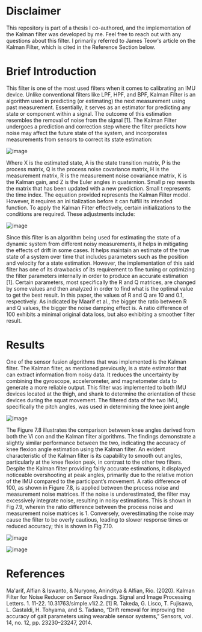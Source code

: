 # Disclaimer

This repository is part of a thesis I co-authored, and the implementation of the Kalman filter was developed by me. Feel free to reach out with any questions about this filter.
I primarily referred to James Teow's article on the Kalman Filter, which is cited in the Reference Section below.

# Brief Introduction

This filter is one of the most used filters when it comes to calibrating an IMU device. Unlike conventional filters like LPF, HPF, and BPF, Kalman Filter is an algorithm used in predicting (or estimating) the next measurement using past measurement. Essentially, it serves as an estimator for predicting any state or component within a signal. The outcome of this estimation resembles the removal of noise from the signal [1]. The Kalman Filter undergoes a prediction and correction step where the filter predicts how noise may affect the future state of the system, and incorporates measurements from sensors to correct its state estimation:

![image](https://github.com/user-attachments/assets/aec31b6b-d904-49c8-b590-d52cd9c75a38)

Where X is the estimated state, A is the state transition matrix, P is the process matrix, Q is the process noise covariance matrix, H is the measurement matrix, R is the measurement noise covariance matrix, K is the Kalman gain, and Z is the Euler angles in quaternion. Small p rep resents the matrix that has been updated with a new prediction. Small t represents the time index. The equation provided represents the Kalman Filter model. However, it requires an ini tialization before it can fulfill its intended function. To apply the Kalman Filter effectively, certain initializations to the conditions are required. These adjustments include:

![image](https://github.com/user-attachments/assets/d175f9a2-b8d7-4f84-8a14-5df8c5c5ae3c)

Since this filter is an algorithm being used for estimating the state of a dynamic system from different noisy measurements, it helps in mitigating the effects of drift in some cases. It helps maintain an estimate of the true state of a system over time that includes parameters such as the position and velocity for a state estimation. However, the implementation of this said filter has one of its drawbacks of its requirement to fine tuning or optimizing the filter parameters internally in order to produce an accurate estimation [1]. Certain parameters, most specifically the R and Q matrices, are changed by some values and then analyzed in order to find what is the optimal value to get the best result. In this paper, the values of R and Q are 10 and 0.1, respectively. As indicated by Maarif et al., the bigger the ratio between R and Q values, the bigger the noise damping effect is. A ratio difference of 100 exhibits a minimal original data loss, but also exhibiting a smoother filter result.

# Results

One of the sensor fusion algorithms that was implemented is the Kalman filter. The Kalman filter, as mentioned previously, is a state estimator that can extract information from noisy data. It reduces the uncertainty by combining the gyroscope, accelerometer, and magnetometer data to generate a more reliable output. This filter was implemented to both IMU devices located at the thigh, and shank to determine the orientation of these devices during the squat movement. The filtered data of the two IMU, specifically the pitch angles, was used in determining the knee joint angle

![image](https://github.com/user-attachments/assets/9a1332c1-7fe1-4a1a-a090-5be3dc74e1b7)

The Figure 7.8 illustrates the comparison between knee angles derived from both the Vi con and the Kalman filter algorithms. The findings demonstrate a slightly similar performance between the two, indicating the accuracy of knee flexion angle estimation using the Kalman filter. An evident characteristic of the Kalman filter is its capability to smooth out angles, particularly at the knee flexion peak, in contrast to the other two filters. Despite the Kalman filter providing fairly accurate estimations, it displayed noticeable overshooting at peak angles, primarily due to the relative motion of the IMU compared to the participant’s movement. A ratio difference of 100, as shown in Figure 7.8, is applied between the process noise and measurement noise matrices. If the noise is underestimated, the filter may excessively integrate noise, resulting in noisy estimations. This is shown in Fig 7.9, wherein the ratio difference between the process noise and measurement noise matrices is 1. Conversely, overestimating the noise may cause the filter to be overly cautious, leading to slower response times or reduced accuracy; this is shown in Fig 7.10.

![image](https://github.com/user-attachments/assets/4ec084b4-882c-4caf-8d74-869b60d09e9e)

![image](https://github.com/user-attachments/assets/c03f5c78-3f08-45c1-ba81-6b536954c326)

# References

Ma'arif, Alfian & Iswanto, & Nuryono, Aninditya & Alfian, Rio. (2020). Kalman Filter for Noise Reducer on Sensor Readings. Signal and Image Processing Letters. 1. 11-22. 10.31763/simple.v1i2.2. 
[1] R. Takeda, G. Lisco, T. Fujisawa, L. Gastaldi, H. Tohyama, and S. Tadano, “Drift removal for improving the accuracy of gait parameters using wearable sensor systems,” Sensors, vol. 14, no. 12, pp. 23230–23247, 2014.

